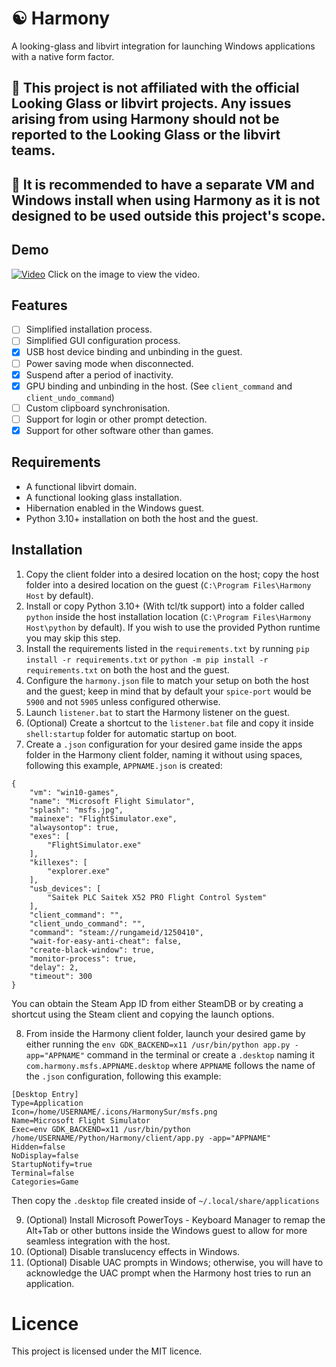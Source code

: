 # ☯️ Harmony
 A looking-glass and libvirt integration for launching Windows applications with a native form factor.

## 🚨 This project is not affiliated with the official Looking Glass or libvirt projects. Any issues arising from using Harmony should not be reported to the Looking Glass or the libvirt teams.

## 🚨 It is recommended to have a separate VM and Windows install when using Harmony as it is not designed to be used outside this project's scope.

## Demo

[![Video](https://img.youtube.com/vi/MWZ3jt53io8/maxresdefault.jpg)](https://youtu.be/MWZ3jt53io8)
Click on the image to view the video.

## Features

* [ ] Simplified installation process.
* [ ] Simplified GUI configuration process.
* [x] USB host device binding and unbinding in the guest.
* [ ] Power saving mode when disconnected.
* [x] Suspend after a period of inactivity.
* [x] GPU binding and unbinding in the host. (See `client_command` and `client_undo_command`)
* [ ] Custom clipboard synchronisation.
* [ ] Support for login or other prompt detection.
* [x] Support for other software other than games.

## Requirements

* A functional libvirt domain.
* A functional looking glass installation.
* Hibernation enabled in the Windows guest.
* Python 3.10+ installation on both the host and the guest.

## Installation

1. Copy the client folder into a desired location on the host; copy the host folder into a desired location on the guest (`C:\Program Files\Harmony Host` by default).
2. Install or copy Python 3.10+ (With tcl/tk support) into a folder called `python` inside the host installation location (`C:\Program Files\Harmony Host\python` by default). If you wish to use the provided Python runtime you may skip this step.
3. Install the requirements listed in the `requirements.txt` by running `pip install -r requirements.txt` or `python -m pip install -r requirements.txt` on both the host and the guest.
4. Configure the `harmony.json` file to match your setup on both the host and the guest; keep in mind that by default your `spice-port` would be `5900` and not `5905` unless configured otherwise.
5. Launch `listener.bat` to start the Harmony listener on the guest.
6. (Optional) Create a shortcut to the `listener.bat` file and copy it inside `shell:startup` folder for automatic startup on boot.
7. Create a `.json` configuration for your desired game inside the apps folder in the Harmony client folder, naming it without using spaces, following this example, `APPNAME.json` is created:

```
{
    "vm": "win10-games",
    "name": "Microsoft Flight Simulator",
    "splash": "msfs.jpg",
    "mainexe": "FlightSimulator.exe",
    "alwaysontop": true,
    "exes": [
        "FlightSimulator.exe"
    ],
    "killexes": [
        "explorer.exe"
    ],
    "usb_devices": [
        "Saitek PLC Saitek X52 PRO Flight Control System"
    ],
    "client_command": "",
    "client_undo_command": "",
    "command": "steam://rungameid/1250410",
    "wait-for-easy-anti-cheat": false,
    "create-black-window": true,
    "monitor-process": true,
    "delay": 2,
    "timeout": 300
}
```

You can obtain the Steam App ID from either SteamDB or by creating a shortcut using the Steam client and copying the launch options.

8. From inside the Harmony client folder, launch your desired game by either running the `env GDK_BACKEND=x11 /usr/bin/python app.py -app="APPNAME"` command in the terminal or create a `.desktop` naming it `com.harmony.msfs.APPNAME.desktop` where `APPNAME` follows the name of the `.json` configuration, following this example:

```
[Desktop Entry]
Type=Application
Icon=/home/USERNAME/.icons/HarmonySur/msfs.png
Name=Microsoft Flight Simulator
Exec=env GDK_BACKEND=x11 /usr/bin/python /home/USERNAME/Python/Harmony/client/app.py -app="APPNAME"
Hidden=false
NoDisplay=false
StartupNotify=true
Terminal=false
Categories=Game
```

Then copy the `.desktop` file created inside of `~/.local/share/applications`

9. (Optional) Install Microsoft PowerToys - Keyboard Manager to remap the Alt+Tab or other buttons inside the Windows guest to allow for more seamless integration with the host.
10. (Optional) Disable translucency effects in Windows.
11. (Optional) Disable UAC prompts in Windows; otherwise, you will have to acknowledge the UAC prompt when the Harmony host tries to run an application.

# Licence

This project is licensed under the MIT licence.